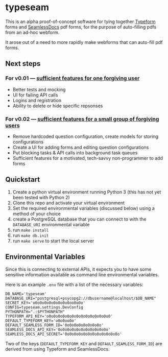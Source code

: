 # typeseam

This is an alpha proof-of-concept software for tying together [Typeform](http://www.typeform.com/) forms and
[SeamlessDocs](http://www.seamlessdocs.com/) pdf forms, for the purpose of auto-filling pdfs from an ad-hoc webform.

It arose out of a need to more rapidly make webforms that can auto-fill pdf forms.

## Next steps

### For v0.01 — [sufficient features for one forgiving user](https://github.com/codeforamerica/typeseam/issues?q=is%3Aopen+is%3Aissue+milestone%3Av0.01)

- Better tests and mocking
- UI for failing API calls
- Logins and registration
- Ability to delete or hide specific repsonses

### For v0.02 — [sufficient features for a small group of forgiving users](https://github.com/codeforamerica/typeseam/issues?q=is%3Aopen+is%3Aissue+milestone%3Av0.02)

- Remove hardcoded question configuration, create models for storing configurations
- Create a UI for adding forms and editing question configurations
- Put blocking tasks & API calls into background task queues
- Sufficient features for a motivated, tech-savvy non-programmer to add forms

## Quickstart

1. Create a python virtual environment running Python 3 (this has not yet been tested with Python 2)
2. Clone this repo and activate your virtual environment
3. Set the required environmental variables (discussed below) using a method of your choice
4. create a PostgreSQL database that you can connect to with the `DATABASE_URI` environmental variable
5. run `make install`
6. run `make db.init`
7. run `make serve` to start the local server

## Environmental Variables

Since this is connecting to external APIs, it expects you to have some sensitive information available as command line environmental variables.

Here is an example `.env` file with a list of the necessary variables:

```
DB_NAME='typeseam'
DATABASE_URI="postgresql+psycopg2://dbusername@localhost/$DB_NAME"
SECRET_KEY='o0o0o0o0o0o0o0o0oo0o0o'
CONFIG=typeseam.settings.DevConfig
PYTHONPATH=".:$PYTHONPATH"
TYPEFORM_API_KEY='o0o0o0o0o0o0o0o0o0o0o0o0o0o0'
DEFAULT_TYPEFORM_KEY='o0o0oo0o'
DEFAULT_SEAMLESS_FORM_ID='0o0o0o0o0o0o0o0o'
SEAMLESS_DOCS_API_KEY='0o0o0o0o0o0o0o0o0o0o0o'
SEAMLESS_DOCS_API_SECRET='0o0o0o0o0o0o0o0o0o0o0o0o'
```

Two of the keys (`DEFAULT_TYPEFORM_KEY` and `DEFAULT_SEAMLESS_FORM_ID`)
 are derived from using Typeform and SeamlessDocs.

